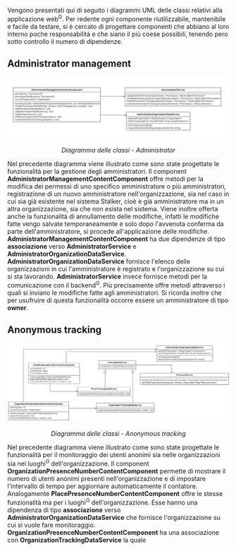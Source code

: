 Vengono presentati qui di seguito i diagrammi UML delle classi relativi alla applicazione web<sup>G</sup>.
Per redente ogni componente riutilizzabile, mantenibile e facile da testare, si è cercato di progettare componenti che abbiano al loro interno poche responsabilità e che siano il più coese possibili, tenendo pero sotto controllo il numero di dipendenze.

## Administrator management
![!alt text](../Immagini/WebApp/administratorManagement.PNG "diagramma delle classi")
<figcaption align=center> <em> Diagramma delle classi - Administrator </em> </figcaption>

Nel precedente diagramma viene illustrato come sono state progettate le funzionalità per la gestione degli amministratori. Il component **AdministratorManagementContentComponent**  offre metodi per la modifica dei permessi di uno specifico amministratore o più amministratori, registrazione di un nuovo amministratore nell'organizzazione, sia nel caso in cui sia già esistente nel sistema Stalker, cioè è già amministratore ma in un altra organizzazione, sia che non esista nel sistema. Viene inoltre offerta anche la funzionalità di annullamento delle modifiche, infatti le modifiche fatte vengo salvate temporaneamente e solo dopo l'avvenuta conferma da parte dell'amministratore, si procede all'applicazione delle modifiche. **AdministratorManagementContentComponent** ha due dipendenze di tipo **associazione** verso **AdministratorService** e **AdministratorOrganizationDataService**. **AdministratorOrganizationDataService** fornisce l'elenco delle organizzazioni in cui l'amministratore è registrato e l'organizzazione su cui si sta lavorando. **AdministratorService** invece fornisce metodi per la comunicazione con il backend<sup>G</sup>. Più precisamente offre metodi attraverso i quali si inviano le modifiche fatte agli amministratori. Si ricorda inoltre che per usufruire di questa funzionalità occorre essere un amministratore di tipo **owner**.

## Anonymous tracking

![!alt text](../Immagini/WebApp/anonymousTracking.PNG "diagramma delle classi")
<figcaption align=center> <em> Diagramma delle classi - Anonymous tracking </em> </figcaption>

Nel precedente diagramma viene illustrato come sono state progettate le funzionalità per il monitoraggio dei utenti anonimi sia nelle organizzazioni sia nei luoghi<sup>G</sup> dell'organizzazione. Il component **OrganizationPresenceNumberContentComponent** permette di mostrare il numero di utenti anonimi presenti nell'organizzazione e di impostare l'intervallo di tempo per aggiornare automaticamente il contatore. Analogamente **PlacePresenceNumberContentComponent** offre le stesse funzionalità ma per i luoghi<sup>G</sup> dell'organizzazione. Esse hanno una dipendenza di tipo **associazione** verso **AdministratorOrganizationDataService** che fornisce l'organizzazione su cui si vuole fare monitoraggio. **OrganizationPresenceNumberContentComponent** ha una associazione con **OrganizationTrackingDataService** la quale 